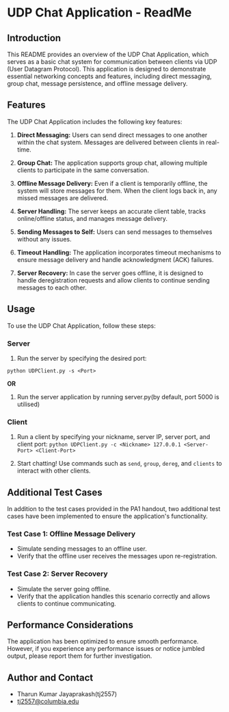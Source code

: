 # UDP Chat Application - ReadMe

## Introduction

This README provides an overview of the UDP Chat Application, which serves as a basic chat system for communication between clients via UDP (User Datagram Protocol). This application is designed to demonstrate essential networking concepts and features, including direct messaging, group chat, message persistence, and offline message delivery.

## Features

The UDP Chat Application includes the following key features:

1. **Direct Messaging:** Users can send direct messages to one another within the chat system. Messages are delivered between clients in real-time.

2. **Group Chat:** The application supports group chat, allowing multiple clients to participate in the same conversation.

3. **Offline Message Delivery:** Even if a client is temporarily offline, the system will store messages for them. When the client logs back in, any missed messages are delivered.

4. **Server Handling:** The server keeps an accurate client table, tracks online/offline status, and manages message delivery.

5. **Sending Messages to Self:** Users can send messages to themselves without any issues.

6. **Timeout Handling:** The application incorporates timeout mechanisms to ensure message delivery and handle acknowledgment (ACK) failures.

7. **Server Recovery:** In case the server goes offline, it is designed to handle deregistration requests and allow clients to continue sending messages to each other.

## Usage

To use the UDP Chat Application, follow these steps:

### Server
1. Run the server by specifying the desired port:

```python UDPClient.py -s <Port>```

**OR**

1. Run the server application by running server.py(by default, port 5000 is utilised)

### Client
1. Run a client by specifying your nickname, server IP, server port, and client port:
```python UDPClient.py -c <Nickname> 127.0.0.1 <Server-Port> <Client-Port>```

2. Start chatting! Use commands such as `send`, `group`, `dereg`, and `clients` to interact with other clients.

## Additional Test Cases

In addition to the test cases provided in the PA1 handout, two additional test cases have been implemented to ensure the application's functionality.

### Test Case 1: Offline Message Delivery
- Simulate sending messages to an offline user.
- Verify that the offline user receives the messages upon re-registration.

### Test Case 2: Server Recovery
- Simulate the server going offline.
- Verify that the application handles this scenario correctly and allows clients to continue communicating.

## Performance Considerations

The application has been optimized to ensure smooth performance. However, if you experience any performance issues or notice jumbled output, please report them for further investigation.

## Author and Contact

- Tharun Kumar Jayaprakash(tj2557)
- tj2557@columbia.edu

